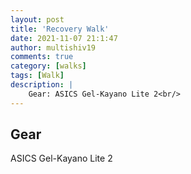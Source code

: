 ```yaml
---
layout: post
title: 'Recovery Walk'
date: 2021-11-07 21:1:47
author: multishiv19
comments: true
category: [walks]
tags: [Walk]
description: |
    Gear: ASICS Gel-Kayano Lite 2<br/>
---
```


## Gear
ASICS Gel-Kayano Lite 2



<div width='100%' class='strava-embed-placeholder' data-embed-type='activity' data-embed-id='6222774856'></div>
<script src='https://strava-embeds.com/embed.js'></script>
